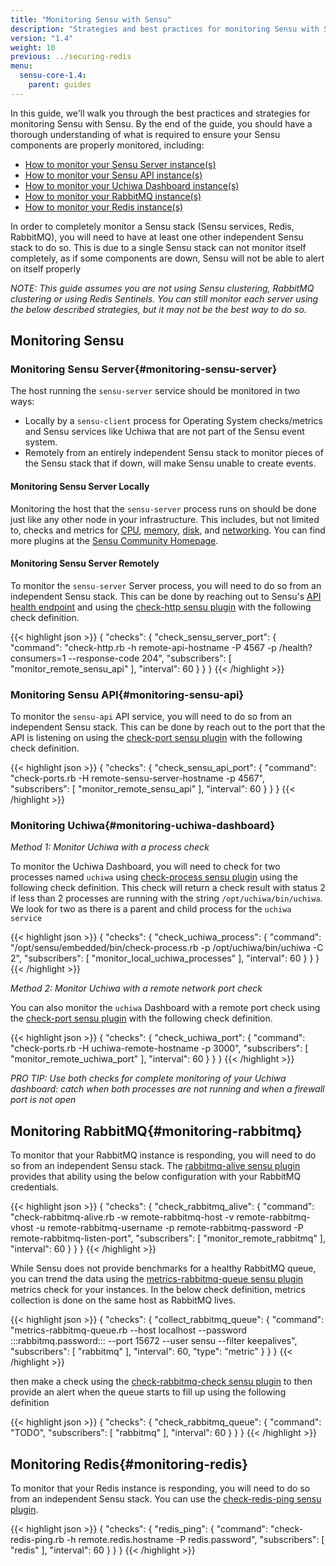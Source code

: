 ```yaml
---
title: "Monitoring Sensu with Sensu"
description: "Strategies and best practices for monitoring Sensu with Sensu"
version: "1.4"
weight: 10
previous: ../securing-redis
menu:
  sensu-core-1.4:
    parent: guides
---
```


In this guide, we'll walk you through the best practices and strategies for monitoring Sensu with Sensu. By the end of the guide, you should have a thorough understanding of what is required to ensure your Sensu components are properly monitored, including:

* [How to monitor your Sensu Server instance(s)](#monitoring-sensu-server)
* [How to monitor your Sensu API instance(s)](#monitoring-sensu-api)
* [How to monitor your Uchiwa Dashboard instance(s)](#monitoring-uchiwa-dashboard)
* [How to monitor your RabbitMQ instance(s)](#monitoring-rabbitmq)
* [How to monitor your Redis instance(s)](#monitoring-redis)

In order to completely monitor a Sensu stack (Sensu services, Redis, RabbitMQ), you will need to have at least one other independent Sensu stack to do so. This is due to a single Sensu stack can not monitor itself completely, as if some components are down, Sensu will not be able to alert on itself properly

_NOTE: This guide assumes you are not using Sensu clustering, RabbitMQ clustering or using Redis Sentinels. You can still monitor each server using the below described strategies, but it may not be the best way to do so._

## Monitoring Sensu

### Monitoring Sensu Server{#monitoring-sensu-server}

The host running the `sensu-server` service should be monitored in two ways:

* Locally by a `sensu-client` process for Operating System checks/metrics and Sensu services like Uchiwa that are not part of the Sensu event system.
* Remotely from an entirely independent Sensu stack to monitor pieces of the Sensu stack that if down, will make Sensu unable to create events. 

#### Monitoring Sensu Server Locally

Monitoring the host that the `sensu-server` process runs on should be done just like any other node in your infrastructure. This includes, but not limited to, checks and metrics for [CPU][1], [memory][2], [disk][3], and [networking][4]. You can find more plugins at the [Sensu Community Homepage][5].

#### Monitoring Sensu Server Remotely

To monitor the `sensu-server` Server process, you will need to do so from an independent Sensu stack. This can be done by reaching out to Sensu's [API health endpoint][6] and using the [check-http sensu plugin][7] with the following check definition.

{{< highlight json >}}
{
  "checks": {
    "check_sensu_server_port": {
      "command": "check-http.rb -h remote-api-hostname -P 4567 -p /health?consumers=1 --response-code 204",
      "subscribers": [
        "monitor_remote_sensu_api"
      ],
      "interval": 60
    }
  }
}
{{< /highlight >}}

### Monitoring Sensu API{#monitoring-sensu-api}

To monitor the `sensu-api` API service, you will need to do so from an independent Sensu stack. This can be done by reach out to the port that the API is listening on using the [check-port sensu plugin][8] with the following check definition.

{{< highlight json >}}
{
  "checks": {
    "check_sensu_api_port": {
      "command": "check-ports.rb -H remote-sensu-server-hostname -p 4567",
      "subscribers": [
        "monitor_remote_sensu_api"
      ],
      "interval": 60
    }
  }
}
{{< /highlight >}}

### Monitoring Uchiwa{#monitoring-uchiwa-dashboard}

*Method 1: Monitor Uchiwa with a process check*

To monitor the Uchiwa Dashboard, you will need to check for two processes named `uchiwa` using [check-process sensu plugin][9] using the following check definition. This check will return a check result with status 2 if less than 2 processes are running with the string `/opt/uchiwa/bin/uchiwa`. We look for two as there is a parent and child process for the `uchiwa service`

{{< highlight json >}}
{
  "checks": {
    "check_uchiwa_process": {
      "command": "/opt/sensu/embedded/bin/check-process.rb -p /opt/uchiwa/bin/uchiwa -C 2",
      "subscribers": [
        "monitor_local_uchiwa_processes"
      ],
      "interval": 60
    }
  }
}
{{< /highlight >}}

*Method 2: Monitor Uchiwa with a remote network port check*

You can also monitor the `uchiwa` Dashboard with a remote port check using the [check-port sensu plugin][8] with the following check definition.

{{< highlight json >}}
{
  "checks": {
    "check_uchiwa_port": {
      "command": "check-ports.rb -H uchiwa-remote-hostname -p 3000",
      "subscribers": [
        "monitor_remote_uchiwa_port"
      ],
      "interval": 60
    }
  }
}
{{< /highlight >}}

_PRO TIP: Use both checks for complete monitoring of your Uchiwa dashboard: catch when both processes are not running and when a firewall port is not open_

## Monitoring RabbitMQ{#monitoring-rabbitmq}

To monitor that your RabbitMQ instance is responding, you will need to do so from an independent Sensu stack. The [rabbitmq-alive sensu plugin][10] provides that ability using the below configuration with your RabbitMQ credentials.

{{< highlight json >}}
{
  "checks": {
    "check_rabbitmq_alive": {
      "command": "check-rabbitmq-alive.rb -w remote-rabbitmq-host -v remote-rabbitmq-vhost -u remote-rabbitmq-username -p remote-rabbitmq-password -P remote-rabbitmq-listen-port",
      "subscribers": [
        "monitor_remote_rabbitmq"
      ],
      "interval": 60
    }
  }
}
{{< /highlight >}}

While Sensu does not provide benchmarks for a healthy RabbitMQ queue, you can trend the data using the [metrics-rabbitmq-queue sensu plugin][11] metrics check for your instances. In the below check definition, metrics collection is done on the same host as RabbitMQ lives.

{{< highlight json >}}
{
  "checks": {
    "collect_rabbitmq_queue": {
      "command": "metrics-rabbitmq-queue.rb --host localhost --password :::rabbitmq.password::: --port 15672 --user sensu --filter keepalives",
      "subscribers": [
        "rabbitmq"
      ],
      "interval": 60,
      "type": "metric"
    }
  }
}
{{< /highlight >}}

then make a check using the [check-rabbitmq-check sensu plugin][12] to then provide an alert when the queue starts to fill up using the following definition

{{< highlight json >}}
{
  "checks": {
    "check_rabbitmq_queue": {
      "command": "TODO",
      "subscribers": [
        "rabbitmq"
      ],
      "interval": 60
    }
  }
}
{{< /highlight >}}

## Monitoring Redis{#monitoring-redis}

To monitor that your Redis instance is responding, you will need to do so from an independent Sensu stack. You can use the [check-redis-ping sensu plugin][13].

{{< highlight json >}}
{
  "checks": {
    "redis_ping": {
      "command": "check-redis-ping.rb -h remote.redis.hostname -P redis.password",
      "subscribers": [
        "redis"
      ],
      "interval": 60
    }
  }
}
{{< /highlight >}}



[1]: https://github.com/sensu-plugins/sensu-plugins-cpu-checks
[2]: https://github.com/sensu-plugins/sensu-plugins-memory-checks
[3]: https://github.com/sensu-plugins/sensu-plugins-disk-checks
[4]: https://github.com/sensu-plugins/sensu-plugins-network-checks
[5]: https://github.com/sensu-plugins
[6]: http://docs.sensu.io/sensu-core/1.4/api/health-and-info/#reference-documentation
[7]: https://github.com/sensu-plugins/sensu-plugins-http/blob/master/bin/check-http.rb
[8]: https://github.com/sensu-plugins/sensu-plugins-network-checks/blob/master/bin/check-ports.rb
[9]: https://github.com/sensu-plugins/sensu-plugins-process-checks/blob/master/bin/check-process.rb
[10]: https://github.com/sensu-plugins/sensu-plugins-rabbitmq/blob/master/bin/check-rabbitmq-alive.rb
[11]: https://github.com/sensu-plugins/sensu-plugins-rabbitmq/blob/master/bin/metrics-rabbitmq-queue.rb
[12]: https://github.com/sensu-plugins/sensu-plugins-rabbitmq/blob/master/bin/check-rabbitmq-queue.rb
[13]: https://github.com/sensu-plugins/sensu-plugins-redis/blob/master/bin/check-redis-ping.rb
[14]: https://github.com/sensu-plugins/sensu-plugins-redis/blob/master/bin/metrics-redis-graphite.rb
